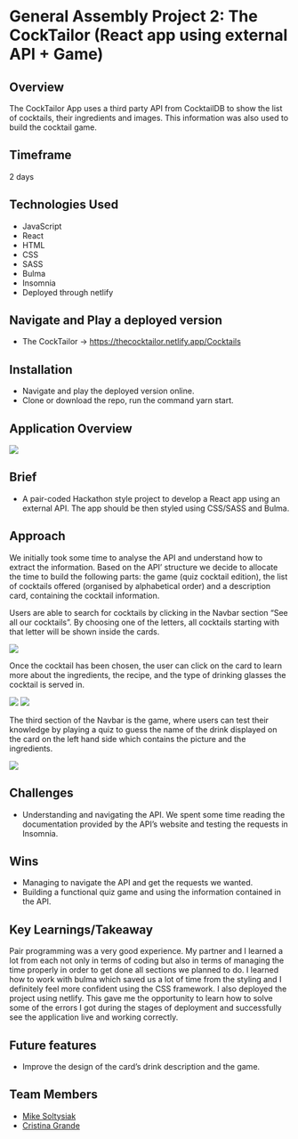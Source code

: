 # General Assembly Project 2:  The CockTailor (React app using external API + Game)

## Overview

The CockTailor App uses a third party API from CocktailDB to show the list of cocktails, their ingredients and images. This information was also used to build the cocktail game.

## Timeframe

2 days

## Technologies Used

* JavaScript 
* React
* HTML
* CSS
* SASS
* Bulma
* Insomnia 
* Deployed through netlify

## Navigate and Play a deployed version

* The CockTailor -> https://thecocktailor.netlify.app/Cocktails

## Installation

* Navigate and play the deployed version online.
* Clone or download the repo, run the command yarn start.

## Application Overview

<img src="https://res.cloudinary.com/dbc3fejob/image/upload/v1628785882/Readme%20project%202/Screenshot_2021-08-12_at_16.26.46_hjnbvf.png">

## Brief

* A pair-coded Hackathon style project to develop a React app using an external API. The app should be then styled using CSS/SASS and Bulma.

## Approach

We initially took some time to analyse the API and understand how to extract the information. 
Based on the API’ structure we decide to allocate the time to build the following parts: the game (quiz cocktail edition), the list of cocktails offered (organised by alphabetical order) and a description card, containing the cocktail information.


Users are able to search for cocktails by clicking in the Navbar section “See all our cocktails”. By choosing one of the letters, all cocktails starting with that letter will be shown inside the cards.

<img src="https://res.cloudinary.com/dbc3fejob/image/upload/v1630337415/Readme%20project%202/Adjustment/Screenshot_2021-08-30_at_16.28.04_xuzg8k.png">

Once the cocktail has been chosen, the user can click on the card to learn more about the ingredients, the recipe, and the type of drinking glasses the cocktail is served in. 

<img src="https://res.cloudinary.com/dbc3fejob/image/upload/v1630337307/Readme%20project%202/Adjustment/Screenshot_2021-08-30_at_16.27.40_t3lhym.png">

<img src="https://res.cloudinary.com/dbc3fejob/image/upload/v1630337734/Readme%20project%202/Adjustment/Screenshot_2021-08-30_at_16.34.18_ejrgjq.png">

The third section of the Navbar is the game, where users can test their knowledge by playing a quiz to guess the name of the drink displayed on the card on the left hand side which contains the picture and the ingredients. 

<img src="https://res.cloudinary.com/dbc3fejob/image/upload/v1630337134/Readme%20project%202/Adjustment/Screenshot_2021-08-30_at_16.22.29_jar8bs.png">


## Challenges

* Understanding and navigating the API. We spent some time reading the documentation provided by the API’s website and testing the requests in Insomnia.


## Wins

* Managing to navigate the API and get the requests we wanted.
* Building a functional quiz game and using the information contained in the API.

## Key Learnings/Takeaway

Pair programming was a very good experience. My partner and I learned a lot from each not only in terms of coding but also in terms of managing the time properly in order to get done all sections we planned to do. I learned how to work with bulma which saved us a lot of time from the styling and I definitely feel more confident using the CSS framework.
I also deployed the project using netlify. This gave me the opportunity to learn how to solve some of the errors I got during the stages of deployment and successfully see the application live and working correctly.

## Future features

* Improve the design of the card’s drink description and the game.

## Team Members

* <a href="https://github.com/mtsolt">Mike Soltysiak</a>
* <a href="https://github.com/crigrande">Cristina Grande</a>
